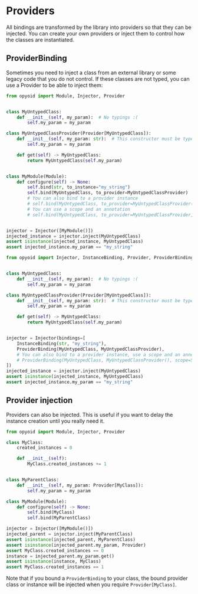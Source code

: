 Providers
=========

All bindings are transformed by the library into providers so that they can be injected.
You can create your own providers or inject them to control how the classes are instantiated.


## ProviderBinding
Sometimes you need to inject a class from an external library or some legacy code that you do not control.
If these classes are not typed, you can use a Provider to be able to inject them:

```python
from opyoid import Module, Injector, Provider


class MyUntypedClass:
    def __init__(self, my_param):  # No typings :(
        self.my_param = my_param

class MyUntypedClassProvider(Provider[MyUntypedClass]):
    def __init__(self, my_param: str):  # This constructor must be typed
        self.my_param = my_param

    def get(self) -> MyUntypedClass:
        return MyUntypedClass(self.my_param)


class MyModule(Module):
    def configure(self) -> None:
        self.bind(str, to_instance="my_string")
        self.bind(MyUntypedClass, to_provider=MyUntypedClassProvider)
        # You can also bind to a provider instance
        # self.bind(MyUntypedClass, to_provider=MyUntypedClassProvider())
        # You can use a scope and an annotation
        # self.bind(MyUntypedClass, to_provider=MyUntypedClassProvider, scope=SingletonScope, annotation="my_annotation")


injector = Injector([MyModule()])
injected_instance = injector.inject(MyUntypedClass)
assert isinstance(injected_instance, MyUntypedClass)
assert injected_instance.my_param == "my_string"
```

```python
from opyoid import Injector, InstanceBinding, Provider, ProviderBinding


class MyUntypedClass:
    def __init__(self, my_param):  # No typings :(
        self.my_param = my_param

class MyUntypedClassProvider(Provider[MyUntypedClass]):
    def __init__(self, my_param: str):  # This constructor must be typed
        self.my_param = my_param

    def get(self) -> MyUntypedClass:
        return MyUntypedClass(self.my_param)


injector = Injector(bindings=[
    InstanceBinding(str, "my_string"),
    ProviderBinding(MyUntypedClass, MyUntypedClassProvider),
    # You can also bind to a provider instance, use a scope and an annotation
    # ProviderBinding(MyUntypedClass, MyUntypedClassProvider(), scope=SingletonScope, annotation="my_annotation"),
])
injected_instance = injector.inject(MyUntypedClass)
assert isinstance(injected_instance, MyUntypedClass)
assert injected_instance.my_param == "my_string"
```

## Provider injection

Providers can also be injected. This is useful if you want to delay the instance creation until you really need it.

```python
from opyoid import Module, Injector, Provider

class MyClass:
    created_instances = 0

    def __init__(self):
        MyClass.created_instances += 1


class MyParentClass:
    def __init__(self, my_param: Provider[MyClass]):
        self.my_param = my_param

class MyModule(Module):
    def configure(self) -> None:
        self.bind(MyClass)
        self.bind(MyParentClass)

injector = Injector([MyModule()])
injected_parent = injector.inject(MyParentClass)
assert isinstance(injected_parent, MyParentClass)
assert isinstance(injected_parent.my_param, Provider)
assert MyClass.created_instances == 0
instance = injected_parent.my_param.get()
assert isinstance(instance, MyClass)
assert MyClass.created_instances == 1
```

Note that if you bound a `ProviderBinding` to your class, the bound provider class or instance will be injected when you
require `Provider[MyClass]`.
